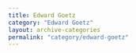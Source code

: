 ```yaml
---
title: Edward Goetz
category: "Edward Goetz"
layout: archive-categories
permalink: "category/edward-goetz"
---
```

